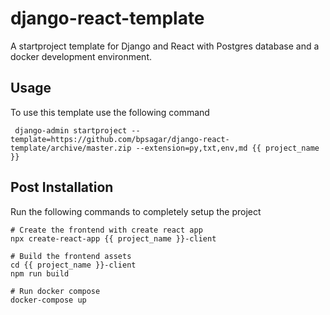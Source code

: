 # django-react-template
A startproject template for Django and React with Postgres database and a docker development environment.

## Usage
To use this template use the following command
```
 django-admin startproject --template=https://github.com/bpsagar/django-react-template/archive/master.zip --extension=py,txt,env,md {{ project_name }}
```

## Post Installation
Run the following commands to completely setup the project

```
# Create the frontend with create react app
npx create-react-app {{ project_name }}-client

# Build the frontend assets
cd {{ project_name }}-client
npm run build

# Run docker compose
docker-compose up
```
